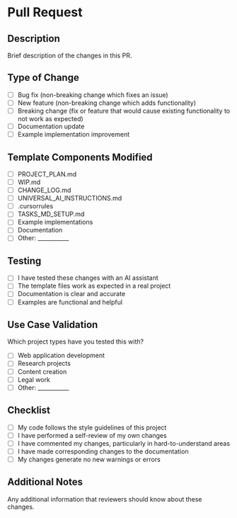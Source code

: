 # Pull Request

## Description
Brief description of the changes in this PR.

## Type of Change
- [ ] Bug fix (non-breaking change which fixes an issue)
- [ ] New feature (non-breaking change which adds functionality)
- [ ] Breaking change (fix or feature that would cause existing functionality to not work as expected)
- [ ] Documentation update
- [ ] Example implementation improvement

## Template Components Modified
- [ ] PROJECT_PLAN.md
- [ ] WIP.md
- [ ] CHANGE_LOG.md
- [ ] UNIVERSAL_AI_INSTRUCTIONS.md
- [ ] .cursorrules
- [ ] TASKS_MD_SETUP.md
- [ ] Example implementations
- [ ] Documentation
- [ ] Other: ___________

## Testing
- [ ] I have tested these changes with an AI assistant
- [ ] The template files work as expected in a real project
- [ ] Documentation is clear and accurate
- [ ] Examples are functional and helpful

## Use Case Validation
Which project types have you tested this with?
- [ ] Web application development
- [ ] Research projects
- [ ] Content creation
- [ ] Legal work
- [ ] Other: ___________

## Checklist
- [ ] My code follows the style guidelines of this project
- [ ] I have performed a self-review of my own changes
- [ ] I have commented my changes, particularly in hard-to-understand areas
- [ ] I have made corresponding changes to the documentation
- [ ] My changes generate no new warnings or errors

## Additional Notes
Any additional information that reviewers should know about these changes. 